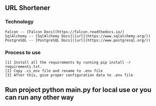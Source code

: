 ## URL Shortener

### Technology
    Falcon -- [Falcon Docs](https://falcon.readthedocs.io/)
    SqlAlchemy -- [SqlAlchemy Docs]([url](https://www.sqlalchemy.org/))
    PostgreSQL -- [PostgreSQL Docs]([url](https://www.postgresql.org/))

### Process to use
    [1] Install all the requirements by running pip install -r requirements.txt.
    [2] Copy .ci_env file and rename to .env file
    [3] After this, give proper configuration data to .env file

## Run project python main.py for local use or you can run any other way

